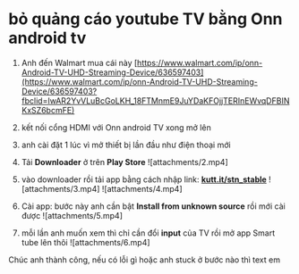 # bỏ quảng cáo youtube TV bằng Onn android tv
1. Anh đến Walmart mua cái này [https://www.walmart.com/ip/onn-Android-TV-UHD-Streaming-Device/636597403](https://www.walmart.com/ip/onn-Android-TV-UHD-Streaming-Device/636597403?fbclid=IwAR2YvVLuBcGoLKH_18FTMnmE9JuYDaKFOjjTERInEWvqDFBINKxSZ6bcmFE)


2. kết nối cổng HDMI với Onn android TV xong mở lên
3. anh cài đặt 1 lúc vì mở thiết bị lần đầu như điện thoại mới
4. Tải **Downloader** ở trên **Play Store**
![attachments/2.mp4]
5. vào downloader rồi tải app bằng cách nhập link: **[kutt.it/stn_stable](http://kutt.it/stn_stable?fbclid=IwAR3UQkEy4A-iYrQS3AMaG7JTYlAzdI3bfqrl-XSUs6iP8t67Tp6hnTupP68)**
![attachments/3.mp4]
![attachments/4.mp4]
6. Cài app: bước này anh cần bật **Install from unknown source** rồi mới cài được
![attachments/5.mp4]
7. mỗi lần anh muốn xem thì chỉ cần đổi **input** của TV rồi mở app Smart tube lên thôi
![attachments/6.mp4]

Chúc anh thành công, nếu có lỗi gì hoặc anh stuck ở bước nào thì text em 

